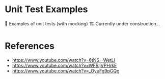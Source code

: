 # Unit Test Examples
🧪 Examples of unit tests (with mocking)
🏗 Currently under construction...

# References
* https://www.youtube.com/watch?v=6tNS--WetLI
* https://www.youtube.com/watch?v=WFRljVPHrkE
* https://www.youtube.com/watch?v=_OyuFg9pGQg
